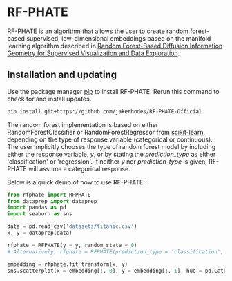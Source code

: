 # RF-PHATE

RF-PHATE is an algorithm that allows the user to create random forest-based supervised, low-dimensional embeddings based on the 
manifold learning algorithm described in 
[Random Forest-Based Diffusion Information Geometry for Supervised Visualization and Data Exploration](https://ieeexplore.ieee.org/document/9513749).

## Installation and updating
Use the package manager [pip](https://pip.pypa.io/en/stable/) to install RF-PHATE.
Rerun this command to check for and install  updates.
```bash
pip install git+https://github.com/jakerhodes/RF-PHATE-Official
```

The random forest implementation is based on either RandomForestClassifier or RandomForestRegressor from [scikit-learn](https://scikit-learn.org/stable/), depending on the type of response variable (categorical or continuous). The user implicitly chooses the type of random forest model by including either the response variable, $y$, or by stating the *prediction_type* as either 'classification' or 'regression'. If neither $y$ nor *prediction_type* is given, RF-PHATE will assume a categorical response.

Below is a quick demo of how to use RF-PHATE:

```python
from rfphate import RFPHATE
from dataprep import dataprep
import pandas as pd
import seaborn as sns

data = pd.read_csv('datasets/titanic.csv')
x, y = dataprep(data)

rfphate = RFPHATE(y = y, random_state = 0)
# Alternatively, rfphate = RFPHATE(prediction_type = 'classification', random_state = 0)

embedding = rfphate.fit_transform(x, y)
sns.scatterplot(x = embedding[:, 0], y = embedding[:, 1], hue = pd.Categorical(data.iloc[:, 0]))

```
